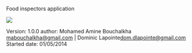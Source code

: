 Food inspectors application

<img src="https://magnum-ci.com/status/3785b25b65faa26df85234c2caa0c57a.png"/>


Version:        1.0.0
author:         Mohamed Amine Bouchalkha mabouchalkha@gmail.com | Dominic Lapointe<dom.dlapointe@gmail.com>
Started date:   01/05/2014
